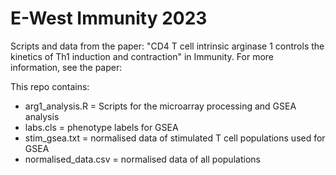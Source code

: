# E-West Immunity 2023
Scripts and data from the paper: "CD4 T cell intrinsic arginase 1 controls the kinetics of Th1 induction and contraction" in Immunity.
For more information, see the paper: 

This repo contains:

- arg1_analysis.R = Scripts for the microarray processing and GSEA analysis
- labs.cls = phenotype labels for GSEA
- stim_gsea.txt = normalised data of stimulated T cell populations used for GSEA
- normalised_data.csv = normalised data of all populations
